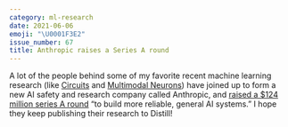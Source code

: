 ```yaml
---
category: ml-research
date: 2021-06-06
emoji: "\U0001F3E2"
issue_number: 67
title: Anthropic raises a Series A round
---
```


A lot of the people behind some of my favorite recent machine learning research (like [Circuits](https://distill.pub/2020/circuits/?utm_campaign=Dynamically%20Typed&utm_medium=email&utm_source=Revue%20newsletter) and [Multimodal Neurons](https://dynamicallytyped.com/links/ml-research/210411-distill-multimodal-neurons/?utm_campaign=Dynamically%20Typed&utm_medium=email&utm_source=Revue%20newsletter)) have joined up to form a new AI safety and research company called Anthropic, and [raised a $124 million series A round](https://www.anthropic.com/news/announcement?utm_campaign=Dynamically%20Typed&utm_medium=email&utm_source=Revue%20newsletter) “to build more reliable, general AI systems.” I hope they keep publishing their research to Distill!